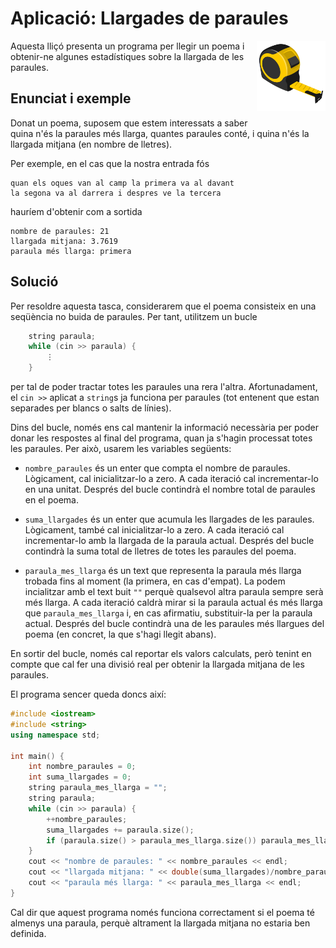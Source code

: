 # Aplicació: Llargades de paraules

<img src='././llargades.png' style='height: 8em; float: right; margin: 0 0 1em 1em;'/>

Aquesta lliçó presenta un programa per llegir un poema
i obtenir-ne algunes estadístiques sobre la llargada de les paraules.

## Enunciat i exemple

Donat un poema,
suposem que estem interessats a saber quina n'és la paraules més llarga,
quantes paraules conté,
i quina n'és la llargada mitjana (en nombre de lletres).

Per exemple, en el cas que la nostra entrada fós

```c++text
quan els oques van al camp la primera va al davant
la segona va al darrera i despres ve la tercera

```

hauríem d'obtenir com a sortida

```c++text
nombre de paraules: 21
llargada mitjana: 3.7619
paraula més llarga: primera
```

## Solució

Per resoldre aquesta tasca, considerarem que el poema
consisteix en una seqüència no buida de paraules.
Per tant, utilitzem un bucle

```c++
    string paraula;
    while (cin >> paraula) {
        ⋮
    }
```

per tal de poder tractar totes les paraules una rera l'altra.
Afortunadament, el `cin >>` aplicat a `string`s ja funciona per paraules
(tot entenent que estan separades per blancs o salts de línies).

Dins del bucle, només ens cal mantenir la informació necessària
per poder donar les respostes al final del programa,
quan ja s'hagin processat totes les paraules.
Per això, usarem les variables següents:

-   `nombre_paraules` és un enter que compta el nombre de paraules.
    Lògicament, cal inicialitzar-lo a zero.
    A cada iteració cal incrementar-lo en una unitat.
    Després del bucle contindrà el nombre total de paraules en el poema.

-   `suma_llargades` és un enter que acumula les llargades de les paraules.
    Lògicament, també cal inicialitzar-lo a zero.
    A cada iteració cal incrementar-lo amb la llargada de la paraula actual.
    Després del bucle contindrà la suma total de lletres
    de totes les paraules del poema.

-   `paraula_mes_llarga` és un text que representa
    la paraula més llarga trobada fins al moment
    (la primera, en cas d'empat).
    La podem incialitzar amb el text buit `""`
    perquè qualsevol altra paraula sempre serà més llarga.
    A cada iteració caldrà mirar si la paraula actual
    és més llarga que `paraula_mes_llarga` i, en cas afirmatiu,
    substituir-la per la paraula actual.
    Després del bucle contindrà una de les paraules més llargues
    del poema (en concret, la que s'hagi llegit abans).

En sortir del bucle, només cal reportar els valors calculats,
però tenint en compte que cal fer una divisió real
per obtenir la llargada mitjana de les paraules.

El programa sencer queda doncs així:

```c++
#include <iostream>
#include <string>
using namespace std;

int main() {
    int nombre_paraules = 0;
    int suma_llargades = 0;
    string paraula_mes_llarga = "";
    string paraula;
    while (cin >> paraula) {
        ++nombre_paraules;
        suma_llargades += paraula.size();
        if (paraula.size() > paraula_mes_llarga.size()) paraula_mes_llarga = paraula;
    }
    cout << "nombre de paraules: " << nombre_paraules << endl;
    cout << "llargada mitjana: " << double(suma_llargades)/nombre_paraules << endl;
    cout << "paraula més llarga: " << paraula_mes_llarga << endl;
}
```

Cal dir que aquest programa només funciona correctament
si el poema té almenys una paraula,
perquè altrament la llargada mitjana no estaria ben definida.

<Autors autors="jpetit roura"/>
